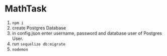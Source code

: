 # MathTask

1) ```npm i```
2) create Postgres Database
3) in config.json enter username, password and database user of Postgres User.
4) run ```sequelize db:migrate``` 
5) ```nodemon```
